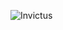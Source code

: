 ![Invictus](https://user-images.githubusercontent.com/96253880/170255968-1f163acd-e846-4b20-af10-ae3a68f92598.jpeg)
